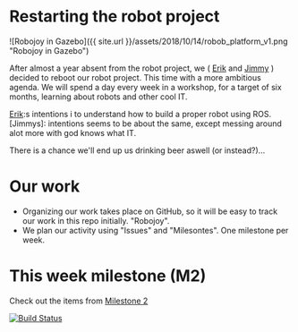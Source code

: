 # Restarting the robot project

![Robojoy in Gazebo]({{ site.url }}/assets/2018/10/14/robob_platform_v1.png "Robojoy in Gazebo") 


After almost a year absent from the robot project, we ( [Erik] and [Jimmy] ) decided to reboot our robot project. This time with a more ambitious agenda. We will spend a day every week in a workshop, for a target of six months, learning about robots and other cool IT.

[Erik]:s intentions i to understand how to build a proper robot using ROS.
[Jimmys]: intentions seems to be about the same, except messing around alot more with god knows what IT.

There is a chance we'll end up us drinking beer aswell (or instead?)...

# Our work
* Organizing our work takes place on GitHub, so it will be easy to track our work in this repo initially. "Robojoy".
* We plan our activity using "Issues" and "Milesontes". One milestone per week.

# This week milestone (M2)
Check out the items from [Milestone 2](https://github.com/erik78se/robojoy/milestone/3)



[![Build Status](https://www.travis-ci.org/erik78se/my-travistest.svg?branch=master)](https://www.travis-ci.org/HeMan/)

   [Jimmy]: <https://github.com/HeMan>
   [Erik]: <https://github.com/erik78se>


